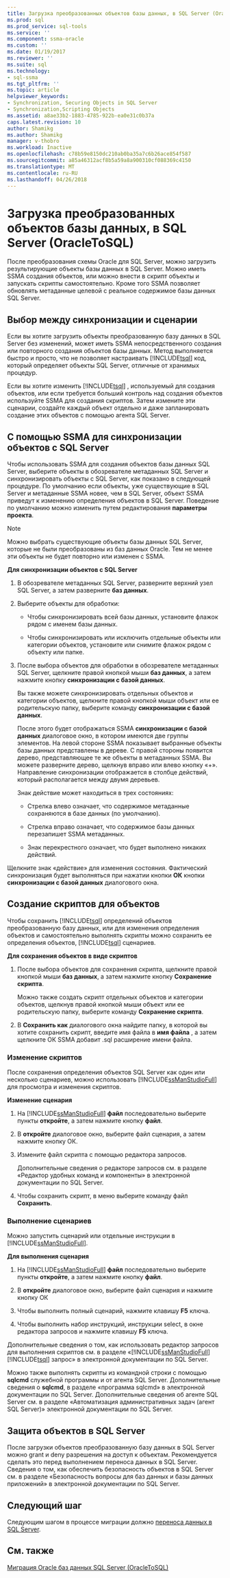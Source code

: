 ```yaml
---
title: Загрузка преобразованных объектов базы данных, в SQL Server (OracleToSQL) | Документы Microsoft
ms.prod: sql
ms.prod_service: sql-tools
ms.service: ''
ms.component: ssma-oracle
ms.custom: ''
ms.date: 01/19/2017
ms.reviewer: ''
ms.suite: sql
ms.technology:
- sql-ssma
ms.tgt_pltfrm: ''
ms.topic: article
helpviewer_keywords:
- Synchronization, Securing Objects in SQL Server
- Synchronization,Scripting Objects
ms.assetid: a8ae33b2-1883-4785-922b-ea0e31c0b37a
caps.latest.revision: 10
author: Shamikg
ms.author: Shamikg
manager: v-thobro
ms.workload: Inactive
ms.openlocfilehash: c78b59e8150dc210ab0ba35a7c6b26ace854f587
ms.sourcegitcommit: a85a46312acf8b5a59a8a900310cf088369c4150
ms.translationtype: MT
ms.contentlocale: ru-RU
ms.lasthandoff: 04/26/2018
---
```

# <a name="loading-converted-database-objects-into-sql-server-oracletosql"></a>Загрузка преобразованных объектов базы данных, в SQL Server (OracleToSQL)
После преобразования схемы Oracle для SQL Server, можно загрузить результирующие объекты базы данных в SQL Server. Можно иметь SSMA создания объектов, или можно внести в скрипт объекты и запускать скрипты самостоятельно. Кроме того SSMA позволяет обновлять метаданные целевой с реальное содержимое базы данных SQL Server.  
  
## <a name="choosing-between-synchronization-and-scripts"></a>Выбор между синхронизации и сценарии  
Если вы хотите загрузить объекты преобразованную базу данных в SQL Server без изменений, может иметь SSMA непосредственного создания или повторного создания объектов базы данных. Метод выполняется быстро и просто, что не позволяет настраивать [!INCLUDE[tsql](../../includes/tsql_md.md)] код, который определяет объекты SQL Server, отличные от хранимых процедур.  
  
Если вы хотите изменить [!INCLUDE[tsql](../../includes/tsql_md.md)] , используемый для создания объектов, или если требуется больший контроль над создания объектов используйте SSMA для создания скриптов. Затем измените эти сценарии, создайте каждый объект отдельно и даже запланировать создание этих объектов с помощью агента SQL Server.  
  
## <a name="using-ssma-to-synchronize-objects-with-sql-server"></a>С помощью SSMA для синхронизации объектов с SQL Server  
Чтобы использовать SSMA для создания объектов базы данных SQL Server, выберите объекты в обозревателе метаданных SQL Server и синхронизировать объекты с SQL Server, как показано в следующей процедуре. По умолчанию если объекты, уже существующие в SQL Server и метаданные SSMA новее, чем в SQL Server, объект SSMA приведут к изменению определения объектов в SQL Server. Поведение по умолчанию можно изменить путем редактирования **параметры проекта**.  
  
> [!NOTE]  
> Можно выбрать существующие объекты базы данных SQL Server, которые не были преобразованы из баз данных Oracle. Тем не менее эти объекты не будет повторно или изменен с SSMA.  
  
**Для синхронизации объектов с SQL Server**  
  
1.  В обозревателе метаданных SQL Server, разверните верхний узел SQL Server, а затем разверните **баз данных**.  
  
2.  Выберите объекты для обработки:  
  
    -   Чтобы синхронизировать всей базы данных, установите флажок рядом с именем базы данных.  
  
    -   Чтобы синхронизировать или исключить отдельные объекты или категории объектов, установите или снимите флажок рядом с объекту или папке.  
  
3.  После выбора объектов для обработки в обозревателе метаданных SQL Server, щелкните правой кнопкой мыши **баз данных**, а затем нажмите кнопку **синхронизации с базой данных**.  
  
    Вы также можете синхронизировать отдельных объектов и категории объектов, щелкните правой кнопкой мыши объект или ее родительскую папку, выберите команду **синхронизации с базой данных**.  
  
    После этого будет отображаться SSMA **синхронизации с базой данных** диалоговое окно, в котором имеются две группы элементов. На левой стороне SSMA показывает выбранные объекты базы данных представлены в дереве. С правой стороны появится дерево, представляющее те же объекты в метаданных SSMA. Вы можете разверните дерево, щелкнув вправо или влево кнопку «+». Направление синхронизации отображается в столбце действий, который располагается между двумя деревьев.  
  
    Знак действие может находиться в трех состояниях:  
  
    -   Стрелка влево означает, что содержимое метаданные сохраняются в базе данных (по умолчанию).  
  
    -   Стрелка вправо означает, что содержимое базы данных перезапишет SSMA метаданных.  
  
    -   Знак перекрестного означает, что будет выполнено никаких действий.  
  
Щелкните знак «действие» для изменения состояния. Фактический синхронизация будет выполняться при нажатии кнопки **ОК** кнопки **синхронизации с базой данных** диалогового окна.  
  
## <a name="scripting-objects"></a>Создание скриптов для объектов  
Чтобы сохранить [!INCLUDE[tsql](../../includes/tsql_md.md)] определений объектов преобразованную базу данных, или для изменения определения объектов и самостоятельно выполнять скрипты можно сохранить ее определения объектов, [!INCLUDE[tsql](../../includes/tsql_md.md)] сценариев.  
  
**Для сохранения объектов в виде скриптов**  
  
1.  После выбора объектов для сохранения скрипта, щелкните правой кнопкой мыши **баз данных**, а затем нажмите кнопку **Сохранение скрипта**.  
  
    Можно также создать скрипт отдельных объектов и категории объектов, щелкнув правой кнопкой мыши объект или ее родительскую папку, выберите команду **Сохранение скрипта**.  
  
2.  В **Сохранить как** диалогового окна найдите папку, в которой вы хотите сохранить скрипт, введите имя файла в **имя файла** , а затем щелкните ОК SSMA добавит .sql расширение имени файла.  
  
### <a name="modifying-scripts"></a>Изменение скриптов  
После сохранения определения объектов SQL Server как один или несколько сценариев, можно использовать [!INCLUDE[ssManStudioFull](../../includes/ssmanstudiofull_md.md)] для просмотра и изменения скриптов.  
  
**Изменение сценария**  
  
1.  На [!INCLUDE[ssManStudioFull](../../includes/ssmanstudiofull_md.md)] **файл** последовательно выберите пункты **откройте**, а затем нажмите кнопку **файл**.  
  
2.  В **откройте** диалоговое окно, выберите файл сценария, а затем нажмите кнопку ОК.
  
3.  Измените файл скрипта с помощью редактора запросов.  
  
    Дополнительные сведения о редакторе запросов см. в разделе «Редактор удобных команд и компоненты» в электронной документации по SQL Server.  
  
4.  Чтобы сохранить скрипт, в меню выберите команду файл **Сохранить**.  
  
### <a name="running-scripts"></a>Выполнение сценариев  
Можно запустить сценарий или отдельные инструкции в [!INCLUDE[ssManStudioFull](../../includes/ssmanstudiofull_md.md)].  
  
**Для выполнения сценария**  
  
1.  На [!INCLUDE[ssManStudioFull](../../includes/ssmanstudiofull_md.md)] **файл** последовательно выберите пункты **откройте**, а затем нажмите кнопку **файл**.  
  
2.  В **откройте** диалоговое окно, выберите файл сценария и нажмите кнопку ОК  
  
3.  Чтобы выполнить полный сценарий, нажмите клавишу **F5** ключа.  
  
4.  Чтобы выполнить набор инструкций, инструкции select, в окне редактора запросов и нажмите клавишу **F5** ключа.  
  
Дополнительные сведения о том, как использовать редактор запросов для выполнения скриптов см. в разделе «[!INCLUDE[ssManStudioFull](../../includes/ssmanstudiofull_md.md)] [!INCLUDE[tsql](../../includes/tsql_md.md)] запрос» в электронной документации по SQL Server.  
  
Можно также выполнять скрипты из командной строки с помощью **sqlcmd** служебной программы и от агента SQL Server. Дополнительные сведения о **sqlcmd**, в разделе «программа sqlcmd» в электронной документации по SQL Server. Дополнительные сведения об агенте SQL Server см. в разделе «Автоматизация административных задач (агент SQL Server)» электронной документации по SQL Server.  
  
## <a name="securing-objects-in-sql-server"></a>Защита объектов в SQL Server  
После загрузки объектов преобразованную базу данных в SQL Server можно grant и deny разрешения на доступ к объектам. Рекомендуется сделать это перед выполнением переноса данных в SQL Server. Сведения о том, как обеспечить безопасность объектов в SQL Server см. в разделе «Безопасность вопросы для баз данных и базы данных приложений» в электронной документации по SQL Server.  
  
## <a name="next-step"></a>Следующий шаг  
Следующим шагом в процессе миграции должно [переноса данных в SQL Server](http://msdn.microsoft.com/en-us/e23c5268-41ed-4e55-9fe7-a11376202a13).  
  
## <a name="see-also"></a>См. также  
[Миграция Oracle баз данных SQL Server &#40;OracleToSQL&#41;](../../ssma/oracle/migrating-oracle-databases-to-sql-server-oracletosql.md)  
  
